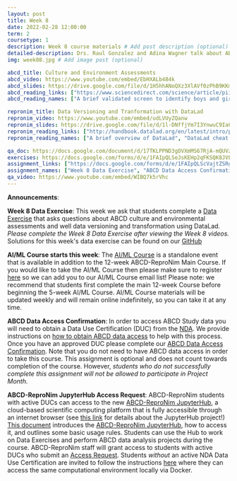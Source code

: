 ```yaml
---
layout: post
title: Week 8
date: 2022-02-28 12:00:00
term: 2
coursetype: 1
description: Week 8 course materials # Add post description (optional)
detailed-description: Drs. Raul Gonzalez and Adina Wagner talk about ABCD culture and environmental assessments and ReproNim concepts about data versioning and transformation using [DataLad](https://www.datalad.org/).
img: week08.jpg # Add image post (optional)

abcd_title: Culture and Environment Assessments
abcd_video: https://www.youtube.com/embed/EbHXALb484k
abcd_slides: https://drive.google.com/file/d/1H5hhANoQXz3XlAVf0zPhB9KKm9OlGjob/view?usp=sharing
abcd_reading_links: ["https://www.sciencedirect.com/science/article/pii/S1878929317300348", "https://pubmed.ncbi.nlm.nih.gov/29627333/", "/materials/assets/pdfs/PreventingStigmatizingResearch.pdf"]
abcd_reading_names: ["A brief validated screen to identify boys and girls at risk for early marijuana use", "Assessment of culture and environment in the Adolescent Brain and Cognitive Development Study: Rationale, description of measures, and early data", "Preventing Stigmatizing Research"]

repronim_title: Data Versioning and Tranformation with DataLad
repronim_video: https://www.youtube.com/embed/udLVUyZQanw
repronim_slides: https://drive.google.com/file/d/1l-DNffjYm7I3YnwuC9Ia0mcoYMShCDLj/view?usp=sharing
repronim_reading_links: ["http://handbook.datalad.org/en/latest/intro/philosophy.html", "http://handbook.datalad.org/en/latest/basics/101-136-cheatsheet.html", "https://www.youtube.com/watch?v=pIGFS8XDjco", "http://handbook.datalad.org/en/latest/code_from_chapters/ABCD.html"]
repronim_reading_names: ["A brief overview of DataLad", "DataLad cheat sheet", "DataLad - Decentralized Management of Digital Objects for Open Science (Video)", "Datalad ABCD handbook"]

qa_doc: https://docs.google.com/document/d/17TKLPPND3gOVXmMS67RjA-mQUVziWEncfc4ms2A7Ovs/edit?usp=sharing
exercises: https://docs.google.com/forms/d/e/1FAIpQLSeJsKEHp2qFKSQK8JVLI1r6rOwz7LhWAnUU6KebugcsjwyKWQ/viewform?usp=sf_link
assignment_links: ["https://docs.google.com/forms/d/e/1FAIpQLScVajtZSRgg4L9G9ctbOL0FwhSXwtz4JzDLuogj_EKMgLgSEw/viewform?usp=sf_link", "https://docs.google.com/forms/d/e/1FAIpQLSdZbXLB2HdciB88YN3JIXg6OdUN2dq1KnLTolIcos2Tu6FazA/viewform?usp=sf_link", "https://docs.google.com/forms/d/e/1FAIpQLSefrxRzdjFak_BoxTL5bE-TnsJdg9KbGvFdOwuW7zliZ96z7g/viewform?usp=sf_link"]
assignment_names: ["Week 8 Data Exercise", "ABCD Data Access Confirmation (this assignment is optional and will be re-posted  each week until April 1, 2022. If you have already completed this assignment there is no need to complete it again.)", "ABCD-ReproNim JupyterHub Access Request (this assignment is optional and will be re-posted each week until April 1, 2022)"]
qa_video: https://www.youtube.com/embed/WIBQ7k5rVhc
---
```


**Announcements**:

**Week 8 Data Exercise**: This week we ask that students complete a [Data Exercise](https://docs.google.com/forms/d/e/1FAIpQLScVajtZSRgg4L9G9ctbOL0FwhSXwtz4JzDLuogj_EKMgLgSEw/viewform?usp=sf_link) that asks questions about ABCD culture and environmental assessments and well data versioning and transformation using DataLad. *Please complete the Week 8 Data Exercise after viewing the Week 8 videos.* Solutions for this week's data exercise can be found on our [GitHub](https://github.com/ABCD-ReproNim/exercises/blob/main/week_8/week_8_year_2_quiz.md)

**AI/ML Course starts this week**: The [AI/ML Course](https://www.abcd-repronim.org/ml.html) is a standalone event that is available in addition to the 12-week ABCD-ReproNim Main Course. If you would like to take the AI/ML Course then please make sure to register [here](https://bit.ly/ABCD-ReproNim-Register) so we can add you to our AI/ML Course email list! Please note: we recommend that students first complete the main 12-week Course before beginning the 5-week AI/ML Course. AI/ML Course materials will be updated weekly and will remain online indefinitely, so you can take it at any time.

**ABCD Data Access Confirmation**: In order to access ABCD Study data you will need to obtain a Data Use Certification (DUC) from the [NDA](https://nda.nih.gov/). We provide instructions on [how to obtain ABCD data access](https://docs.google.com/document/d/18hsT2x15bypuXFcfMQb9Ck_YEB7VvY2j4w5hwbV78A4/edit?usp=sharing) to help with this process. Once you have an approved DUC please complete our [ABCD Data Access Confirmation](https://docs.google.com/forms/d/e/1FAIpQLSdZbXLB2HdciB88YN3JIXg6OdUN2dq1KnLTolIcos2Tu6FazA/viewform?usp=sf_link). Note that you do not need to have ABCD data access in order to take this course. This assignment is optional and does not count towards completion of the course. However, *students who do not successfully complete this assignment will not be allowed to participate in Project Month.*

**ABCD-ReproNim JupyterHub Access Request**: ABCD-ReproNim students with active DUCs can access to the new [ABCD-ReproNim JupyterHub](https://abcd.repronim.org/), a cloud-based scientific computing platform that is fully accessible through an internet browser (see [this link](https://jupyter.org/hub) for details about the JupyterHub project!) [This document](https://docs.google.com/document/d/1kXvK2c_N9TkIAYn21WfzlCPtJvxhjW13Ftf0DwnAnlg/edit?usp=sharing) introduces the [ABCD-ReproNim JupyterHub](https://abcd.repronim.org/), how to access it, and outlines some basic usage rules. Students can use the Hub to work on Data Exercises and perform ABCD data analysis projects during the course. ABCD-ReproNim staff will grant access to students with active DUCs who submit an [Access Request](https://docs.google.com/forms/d/e/1FAIpQLSefrxRzdjFak_BoxTL5bE-TnsJdg9KbGvFdOwuW7zliZ96z7g/viewform?usp=sf_link). Students *without* an active NDA Data Use Certification are invited to follow the instructions [here](https://neurostars.org/t/using-abcd-repronim-jupyterhub-container-locally-via-docker) where they can access the same computational environment locally via Docker.
